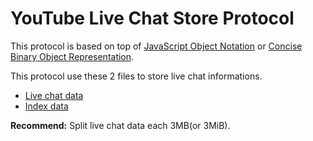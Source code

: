 # YouTube Live Chat Store Protocol
This protocol is based on top of [JavaScript Object Notation](https://www.json.org/) or [Concise Binary Object Representation](https://cbor.io/).

This protocol use these 2 files to store live chat informations.
- [Live chat data](livechat-data)
- [Index data](index-data)

**Recommend:** Split live chat data each 3MB(or 3MiB).
